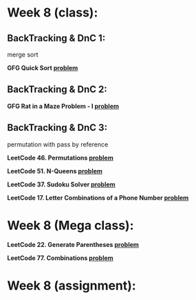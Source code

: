 # Week 8 (class):

## BackTracking & DnC 1:

merge sort

**GFG Quick Sort [problem](https://www.geeksforgeeks.org/problems/quick-sort/1)**

## BackTracking & DnC 2:

**GFG Rat in a Maze Problem - I [problem](https://www.geeksforgeeks.org/problems/rat-in-a-maze-problem/1)**

## BackTracking & DnC 3:

permutation with pass by reference

**LeetCode 46. Permutations [problem](https://leetcode.com/problems/permutations/)**

**LeetCode 51. N-Queens [problem](https://leetcode.com/problems/n-queens/)**

**LeetCode 37. Sudoku Solver [problem](https://leetcode.com/problems/sudoku-solver/)**

**LeetCode 17. Letter Combinations of a Phone Number [problem](https://leetcode.com/problems/letter-combinations-of-a-phone-number/)**

# Week 8 (Mega class):

**LeetCode 22. Generate Parentheses [problem](https://leetcode.com/problems/generate-parentheses/)**

**LeetCode 77. Combinations [problem](https://leetcode.com/problems/combinations/)**

# Week 8 (assignment):
